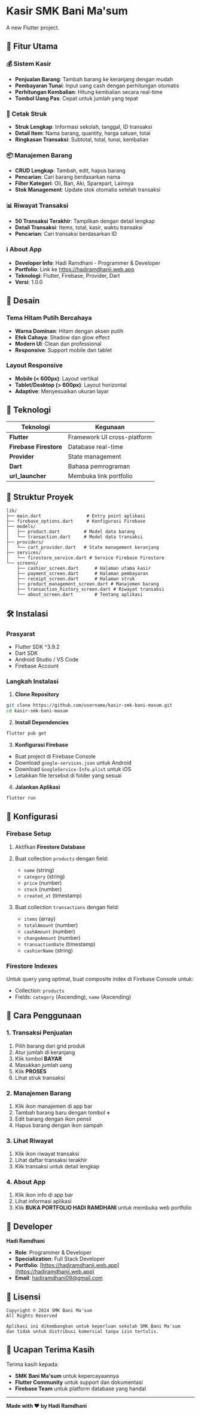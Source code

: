 # Kasir SMK Bani Ma'sum

A new Flutter project.

## 📱 Fitur Utama

### 💰 Sistem Kasir
- **Penjualan Barang**: Tambah barang ke keranjang dengan mudah
- **Pembayaran Tunai**: Input uang cash dengan perhitungan otomatis
- **Perhitungan Kembalian**: Hitung kembalian secara real-time
- **Tombol Uang Pas**: Cepat untuk jumlah yang tepat

### 🧾 Cetak Struk
- **Struk Lengkap**: Informasi sekolah, tanggal, ID transaksi
- **Detail Item**: Nama barang, quantity, harga satuan, total
- **Ringkasan Transaksi**: Subtotal, total, tunai, kembalian

### 📦 Manajemen Barang
- **CRUD Lengkap**: Tambah, edit, hapus barang
- **Pencarian**: Cari barang berdasarkan nama
- **Filter Kategori**: Oli, Ban, Aki, Sparepart, Lainnya
- **Stok Management**: Update stok otomatis setelah transaksi

### 📊 Riwayat Transaksi
- **50 Transaksi Terakhir**: Tampilkan dengan detail lengkap
- **Detail Transaksi**: Items, total, kasir, waktu transaksi
- **Pencarian**: Cari transaksi berdasarkan ID

### ℹ️ About App
- **Developer Info**: Hadi Ramdhani - Programmer & Developer
- **Portfolio**: Link ke https://hadiramdhanii.web.app
- **Teknologi**: Flutter, Firebase, Provider, Dart
- **Versi**: 1.0.0

## 🎨 Desain

### Tema Hitam Putih Bercahaya
- **Warna Dominan**: Hitam dengan aksen putih
- **Efek Cahaya**: Shadow dan glow effect
- **Modern UI**: Clean dan professional
- **Responsive**: Support mobile dan tablet

### Layout Responsive
- **Mobile (< 600px)**: Layout vertikal
- **Tablet/Desktop (> 600px)**: Layout horizontal
- **Adaptive**: Menyesuaikan ukuran layar

## 🚀 Teknologi

| Teknologi | Kegunaan |
|-----------|----------|
| **Flutter** | Framework UI cross-platform |
| **Firebase Firestore** | Database real-time |
| **Provider** | State management |
| **Dart** | Bahasa pemrograman |
| **url_launcher** | Membuka link portfolio |

## 📁 Struktur Proyek

```
lib/
├── main.dart                 # Entry point aplikasi
├── firebase_options.dart     # Konfigurasi Firebase
├── models/
│   ├── product.dart         # Model data barang
│   └── transaction.dart     # Model data transaksi
├── providers/
│   └── cart_provider.dart   # State management keranjang
├── services/
│   └── firestore_service.dart # Service Firebase Firestore
└── screens/
    ├── cashier_screen.dart      # Halaman utama kasir
    ├── payment_screen.dart      # Halaman pembayaran
    ├── receipt_screen.dart      # Halaman struk
    ├── product_management_screen.dart # Manajemen barang
    ├── transaction_history_screen.dart # Riwayat transaksi
    └── about_screen.dart        # Tentang aplikasi
```

## 🛠️ Instalasi

### Prasyarat
- Flutter SDK ^3.9.2
- Dart SDK
- Android Studio / VS Code
- Firebase Account

### Langkah Instalasi

1. **Clone Repository**
```bash
git clone https://github.com/username/kasir-smk-bani-masum.git
cd kasir-smk-bani-masum
```

2. **Install Dependencies**
```bash
flutter pub get
```

3. **Konfigurasi Firebase**
- Buat project di Firebase Console
- Download `google-services.json` untuk Android
- Download `GoogleService-Info.plist` untuk iOS
- Letakkan file tersebut di folder yang sesuai

4. **Jalankan Aplikasi**
```bash
flutter run
```

## 🔧 Konfigurasi

### Firebase Setup
1. Aktifkan **Firestore Database**
2. Buat collection `products` dengan field:
   - `name` (string)
   - `category` (string)
   - `price` (number)
   - `stock` (number)
   - `created_at` (timestamp)

3. Buat collection `transactions` dengan field:
   - `items` (array)
   - `totalAmount` (number)
   - `cashAmount` (number)
   - `changeAmount` (number)
   - `transactionDate` (timestamp)
   - `cashierName` (string)

### Firestore Indexes
Untuk query yang optimal, buat composite index di Firebase Console untuk:
- Collection: `products`
- Fields: `category` (Ascending), `name` (Ascending)

## 📱 Cara Penggunaan

### 1. Transaksi Penjualan
1. Pilih barang dari grid produk
2. Atur jumlah di keranjang
3. Klik tombol **BAYAR**
4. Masukkan jumlah uang
5. Klik **PROSES**
6. Lihat struk transaksi

### 2. Manajemen Barang
1. Klik ikon manajemen di app bar
2. Tambah barang baru dengan tombol **+**
3. Edit barang dengan ikon pensil
4. Hapus barang dengan ikon sampah

### 3. Lihat Riwayat
1. Klik ikon riwayat transaksi
2. Lihat daftar transaksi terakhir
3. Klik transaksi untuk detail lengkap

### 4. About App
1. Klik ikon info di app bar
2. Lihat informasi aplikasi
3. Klik **BUKA PORTFOLIO HADI RAMDHANI** untuk membuka web portfolio

## 🎯 Developer

**Hadi Ramdhani**
- **Role**: Programmer & Developer
- **Specialization**: Full Stack Developer
- **Portfolio**: [https://hadiramdhanii.web.app](https://hadiramdhanii.web.app)
- **Email**: hadiramdhani09@gmail.com

## 📄 Lisensi

```
Copyright © 2024 SMK Bani Ma'sum
All Rights Reserved

Aplikasi ini dikembangkan untuk keperluan sekolah SMK Bani Ma'sum
dan tidak untuk distribusi komersial tanpa izin tertulis.
```

## 🙏 Ucapan Terima Kasih

Terima kasih kepada:
- **SMK Bani Ma'sum** untuk kepercayaannya
- **Flutter Community** untuk support dan dokumentasi
- **Firebase Team** untuk platform database yang handal

---

**Made with ❤️ by Hadi Ramdhani**
